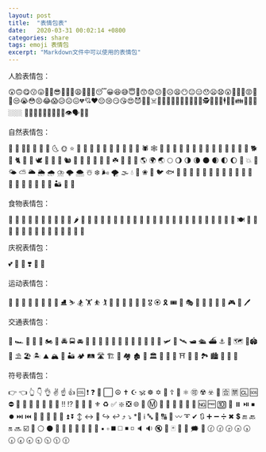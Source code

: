 ```yaml
---
layout: post
title:  "表情包表"
date:   2020-03-31 00:02:14 +0800
categories: share
tags: emoji 表情包
excerpt: "Markdown文件中可以使用的表情包"
---
```


人脸表情包：

😲🙃😋😗😛🤑🤓😎🤗🙄🤔😩😤🤐🤒😴😀😆😅😇🙂😙😟😕🙁☹️😫😶😐😑😯😦😧😮😬🤕🤯😡👿💢😒😭😳😣😂😱😥☹😖💔💘❤😔😢😏😘😍😈👹👺☠️🤖😺😸😹😻😼😽🙀😿😾🕵️👰🙎🙍🕴️👭👬👪🙋️🤘🏼 🏼🏼 🖐🏼🖖🏼🖕🏼✍🏼👅👁🗣️👤👥

自然表情包：

🙈 🙉 🙊🐾 🌚 🌝 🌛 🌜 🌞 ⭐ 🐼 🦁 🐽 🐣 🐥 🦄 🐝 🐌 🐞 🐜 🕷️ 🕸️ 🐢 🦂 🦀 🐡 🐋 🐊 🐆 🐅 🐃 🐂 🐄 🐪 🐖 🐐  🐕 🐩 🐈 🐓 🦃 🕊️ 🐇 🐁 🐀 🐿 🐉 🐲 🌲 🌳 🌱 🌿 ☘️ 🎋 🌼 🍄 🌎 🌍 🌏 🌕 🌖 🌗 🌘 🌑 🌒 🌓 🌔 💫 💥 🌠 🌤️ ⛅ 🌥️ 🌦️ 🌧️ ⛈️ 🌩️ 🌨️ ☃️ ❄️ 🌬️ 🌪️ 🌫️ 💧 🐎 ❀ 🐻 🐦 🐟 🦆 🐷 🐸 🐯 🐒 🐰 🐶 🐙 💐 🌸 🌹 🌺 🌻 🌼 🌷 💮 🌾 🍁 🍂  🏜 🌵 🌴

食物表情包：

🍏 🍐 🍋 🍌 🍇 🍈 🍒 🍑 🍍 🌽 🌶️ 🍠 🌰 🍯 🧀 🍤 🍗 🍖 🍕 🌭 🌮 🌯 🍥 🍨 🍮 🍭 🍬 🍫 🍿 🍩 🍪 🍼 🍷 🍹 🍾 🍽 🍆 🍉 🍊 🍓 🍔 🍟 🍦 🍈 🍄 🍳 🍲 🥥 🍎 🍅

庆祝表情包：

💕 💞 💖 ❣️ 🏮 🎊 

运动表情包：

🏐  🏓 🏸 🏒 🏑 🏏 🏹 🎣 ⛸️ ⛷️ 🏂 🏋️ ⛹️ 🏌️ 🚣 🏇 🚴 🚵 🎽 🏅 🎖️ 🏵️ 🎗️ 🎟️ 🎪 🎭 🎼 🎹 🎻 🎲 🎳 🎮 📕 🖊 

交通表情包：

🚎 🏎️ 🚐 🚛 🚜 🏍️ 🚨 🚔 🚍 🚘 🚖 🚡 🚠 🚟 🚋 🚝 🚈 🚞 🚂 🚆 🚊 🚁 🛩️ 🛬 🛰️ 🛥️ 🛳️ ⛴️ ⚓ 🚦 🗺️ 🗿🏟️ 🎠 ⛱️ 🏖️ 🏝️ ⛰️ 🏔️ 🌋 🏜️ 🏕️ 🛤️ 🛣️ 🏗️ 🏡 🏘️ 🏚️ 🏤 🏛️ 🕌 🕍 🕋 ⛩️ 🗾 🌠 🏞️ 🏙️ 🌌 🌉 🌁 

符号表情包：

 👉 👈 👆 👇 👌 ✌ ☝ 👍 🆒 ❗ ❓ 💯 ⬜ ☮️ ✝️ ☪️ 🕉️ ☸️ ✡️  🕎 ☦️ 🛐 ⚛️ 🉑 ☢️ ☣️ 💮 🈴 🈲 🆑 🆘 ⛔ 📛 🚫 🚷 🚯 🚳 🚱 📵 ‼️ ⁉️ 🔅 🔆 🚸 ⚜️ ♻️ ✅  ❇️ ❎️ 🌐 💠 Ⓜ️ 🛂 🛃 🛄 🛅 🚰 🚮  🆖 🆓 🔟 🔢 ⏸️ ⏯️ ⏹ ⏺️ ⏭️ ⏮️ 🔀 🔁 🔂 🔼 🔽 ⏫ ⏬ ↕️ ↔️ 🔄 ↪️ ↩️ ⤴️ ⤵️ *⃣ ℹ️ 🔤 🔡 🔠 🔣 〰 ➰ ✔ 🔃 ➕ ➖ ➗ ✖ 💲 🔚 🔙 🔛  🔜 ☑️ 🔘 ⚪ ⚫  🔵 🔸 🔹 🔶 🔷 🔺 🔻 ▪️ ▫️ ◼️ ◻️ ◾ ◽   🔈 🔉 🔇 🔕 🃏 🎴 💭 🗯️ 💬 🕜 🕝 🕞 🕟 🕠 🕡 🕢 🕣 🕤 🕥 🕦 🕧 